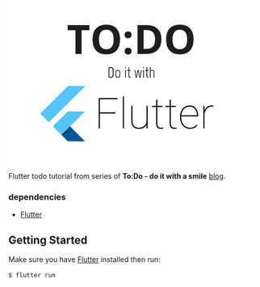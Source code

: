 ![](https://github.com/Saanglao/todosmile/blob/master/assets/todo_flutter.png?raw=true)

Flutter todo tutorial from series of **To:Do - do it with a smile** [blog](https://medium.com/@saanglao_dev/road-to-do-my-journey-7eeb3b76f71b?).

### dependencies

- [Flutter](https://flutter.dev/)

## Getting Started

Make sure you have [Flutter](https://flutter.dev/docs/get-started/install) installed then run:

```bash
$ flutter run
```
